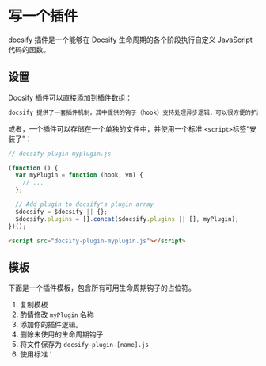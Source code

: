 # 写一个插件

docsify 插件是一个能够在 Docsify 生命周期的各个阶段执行自定义 JavaScript 代码的函数。

## 设置

Docsify 插件可以直接添加到插件数组：

```js
docsify 提供了一套插件机制，其中提供的钩子（hook）支持处理异步逻辑，可以很方便的扩展功能。
```

或者，一个插件可以存储在一个单独的文件中，并使用一个标准 `<script>`标签“安装了”：

```js
// docsify-plugin-myplugin.js

(function () {
  var myPlugin = function (hook, vm) {
    // ...
  };

  // Add plugin to docsify's plugin array
  $docsify = $docsify || {};
  $docsify.plugins = [].concat($docsify.plugins || [], myPlugin);
})();
```

```html
<script src="docsify-plugin-myplugin.js"></script>
```

## 模板

下面是一个插件模板，包含所有可用生命周期钩子的占位符。

1. 复制模板
2. 酌情修改 `myPlugin` 名称
3. 添加你的插件逻辑。
4. 删除未使用的生命周期钩子
5. 将文件保存为 `docsify-plugin-[name].js`
6. 使用标准 '<script>' 标签加载你的插件

```js
window.$docsify = {
  plugins: [
    function(hook, vm) {
      hook.init(function() {
         // 初始化完成后调用，只调用一次，没有参数。
      });

      hook.beforeEach(function(content) {
        // 每次开始解析 Markdown 内容时调用
        // ...
        return content;
      });

      hook.afterEach(function(html, next) {
        // 解析成 html 后调用。
        // beforeEach 和 afterEach 支持处理异步逻辑
        // ...
        // 异步处理完成后调用 next(html) 返回结果
        next(html);
      });

      hook.doneEach(function() {
        // 每次路由切换时数据全部加载完成后调用，没有参数。
        // ...
      });

      hook.mounted(function() {
        // 初始化并第一次加载完成数据后调用，只触发一次，没有参数。
      });

      hook.ready(function() {
        // 初始化并第一次加载完成数据后调用，没有参数。
      });
    }
  ]
};
```

## 生命周期钩子

生命周期钩子是通过传递给插件函数的 `hook` 参数提供的。

### init()

初始化脚本时重启一次。

```js
hook.init(function () {
  // ...
});
```

### mounted()

在将文档化实例挂载到DOM上时触发一次。

```js
hook.mounted(function () {
  // ...
});
```

### formeEach()

在新Markdown 转换为 HTML之前，每个页面都会被调用。

```js
hook.beforeEach(function (markdown) {
  // ...
  return markdown;
});
```

对于异步任务，钩子函数接受一个调用作为第二个参数。 准备好后调用最终`markdown`函数作为调用此函数。 为了防止错误影响文档化和其他插件，在 "try/catch/finally" 块中包装异步代码。

```js
hook.beforeEach(function (markdown, next) {
  try {
    // Async task(s)...
  } catch (err) {
    // ...
  } finally {
    next(markdown);
  }
});
```

### AfterEach()

当新Markdown 被转换为 HTML后，每个页面都会被调用。

```js
hook.afterEach(function (html) {
  // ...
  return html;
});
```

对于异步任务，钩子函数接受一个调用作为第二个参数。 准备好后调用最终`html`值的函数调用此函数。 为了防止错误影响文档化和其他插件，在 "try/catch/finally" 块中包装异步代码。

```js
hook.afterEach(function (html, next) {
  try {
    // Async task(s)...
  } catch (err) {
    // ...
  } finally {
    next(html);
  }
});
```

### doneEach()

当新的 HTML 被添加到 DOM后，每个页面都会被调用。

```js
hook.doneEach(function () {
  // ...
});
```

### ready()

初始页面渲染后重启一次。

```js
hook.ready(function () {
  // ...
});
```

## 小技巧

- 使用 `window.Docsify` 访问Docsify 方法和属性
- !> 如果需要用 docsify 的内部方法，可以通过 `window.Docsify` 获取，通过 `vm` 获取当前实例。
- 更喜欢使用调试器的开发者可以将 [`catchPluginErrors`](configuration#catchpluginerrors) 配置选项设置为 `false` 以允许他们的调试器在错误时暂停 JavaScript 的执行
- 在发布之前请务必在所有支持的平台上测试你的插件并使用相关的配置选项(如果适用的话)

## 例子

#### 页脚

```js
window.$docsify = {
  plugins: [
    function(hook) {
      var footer = [
        '<hr/>',
        '<footer>',
        '<span><a href="https://github.com/QingWei-Li">cinwell</a> &amp;copy;2017.</span>',
        '<span>Proudly published with <a href="https://github.com/docsifyjs/docsify" target="_blank">docsify</a>.</span>',
        '</footer>'
      ].join('');

      hook.afterEach(function(html) {
        return html + footer;
      });
    }
  ]
};
```

### Edit Button

```js
window.$docsify = {
  plugins: [
    function(hook, vm) {
      hook.beforeEach(function(html) {
        var url =
          'https://github.com/docsifyjs/docsify/blob/master/docs/' +
          vm.route.file;
        var editHtml = '[📝 EDIT DOCUMENT](' + url + ')\n';

        return (
          editHtml +
          html +
          '\n----\n' +
          'Last modified {docsify-updated} ' +
          editHtml
        );
      });
    }
  ]
};
```
